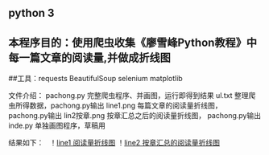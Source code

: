 ## python 3
## 本程序目的：使用爬虫收集《廖雪峰Python教程》中每一篇文章的阅读量,并做成折线图
##工具：requests BeautifulSoup selenium matplotlib

文件介绍：
    pachong.py      完整爬虫程序、并画图，运行即得到结果
    ul.txt          整理爬虫所得数据，pachong.py输出
    line1.png       每篇文章的阅读量折线图， pachong.py输出
    lin2按章.png    按章汇总之后的阅读量折线图，  pachong.py输出
    inde.py         单独画图程序，草稿用
    
结果如下：
    ！[line1 阅读量折线图](https://github.com/jan24/pachong2/line1.png)
    ！[line2 按章汇总的阅读量折线图](https://github.com/jan24/pachong2/line2按章.png)
    
    
